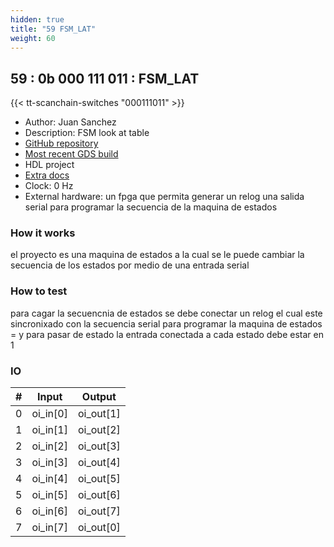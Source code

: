 ```yaml
---
hidden: true
title: "59 FSM_LAT"
weight: 60
---
```


## 59 : 0b 000 111 011 : FSM_LAT

{{< tt-scanchain-switches "000111011" >}}

* Author: Juan Sanchez
* Description: FSM look at table
* [GitHub repository](https://github.com/Juander28/tt03-FSM-LOOK-AT-TABLE-LATAM)
* [Most recent GDS build](https://github.com/Juander28/tt03-FSM-LOOK-AT-TABLE-LATAM/actions/runs/4776245390)
* HDL project
* [Extra docs]()
* Clock: 0 Hz
* External hardware: un fpga que permita generar un relog una salida serial para programar la secuencia de la maquina de estados 



### How it works

el proyecto es una maquina de estados a la cual se le puede cambiar la secuencia de los estados por medio de una entrada serial 

### How to test

para cagar la secuencnia de estados se debe conectar un relog el cual este sincronixado con la secuencia serial para programar la maquina de estados = y para pasar de estado la entrada conectada a cada estado debe estar en 1

### IO

| # | Input        | Output       |
|---|--------------|--------------|
| 0 | oi_in[0]  | oi_out[1] |
| 1 | oi_in[1]  | oi_out[2] |
| 2 | oi_in[2]  | oi_out[3] |
| 3 | oi_in[3]  | oi_out[4] |
| 4 | oi_in[4]  | oi_out[5] |
| 5 | oi_in[5]  | oi_out[6] |
| 6 | oi_in[6]  | oi_out[7] |
| 7 | oi_in[7]  | oi_out[0] |
